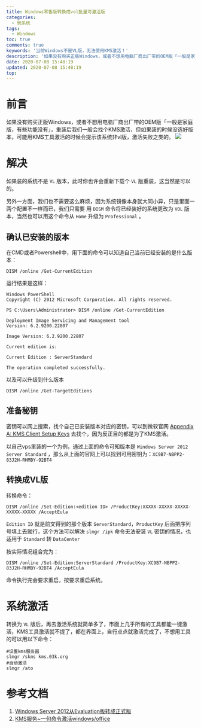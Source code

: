 ```yaml
---
title: Windows零售版转换成vol批量可激活版
categories:
  - 玩系统
tags:
  - Windows
toc: true
comments: true
keywords: '当前Windows不是VL版，无法使用KMS激活！'
description: '如果没有购买正版Windows，或者不想用电脑厂商出厂带的OEM版「一般是家庭版，有些功能没有」，重装后我们一般会找个KMS激活，但如果装的时候没选好版本，可能用KMS工具激活的时候会提示该系统非vl版，激活失败之类的。'
date: 2020-07-08 15:48:19
updated: 2020-07-08 15:48:19
top:
---
```

# 前言
如果没有购买正版Windows，或者不想用电脑厂商出厂带的OEM版「一般是家庭版，有些功能没有」，重装后我们一般会找个KMS激活，但如果装的时候没选好版本，可能用KMS工具激活的时候会提示该系统非vl版，激活失败之类的。
![](../images/windows_vl_kms.png)

# 解决
如果装的系统不是 `VL` 版本，此时你也许会重新下载个 `VL` 版重装，这当然是可以的。

另外一方面，我们也不需要这么麻烦，因为系统镜像本身就大同小异，只是里面一两个配置不一样而已，我们只需要 用 `DISM` 命令将已经装好的系统更改为 `VOL` 版本，当然也可以用这个命令从 `Home` 升级为 `Professional` 。

## 确认已安装的版本
在CMD或者Powershell中，用下面的命令可以知道自己当前已经安装的是什么版本：
```
DISM /online /Get-CurrentEdition
```

运行结果是这样：
```
Windows PowerShell
Copyright (C) 2012 Microsoft Corporation. All rights reserved.

PS C:\Users\Administrator> DISM /online /Get-CurrentEdition

Deployment Image Servicing and Management tool
Version: 6.2.9200.22807

Image Version: 6.2.9200.22807

Current edition is:

Current Edition : ServerStandard

The operation completed successfully.
```

以及可以升级到什么版本
```
DISM /online /Get-TargetEditions
```

## 准备秘钥
密钥可以网上搜索，找个自己已安装版本对应的密钥，可以到微软官网 [Appendix A: KMS Client Setup Keys](https://docs.microsoft.com/en-us/previous-versions/windows/it-pro/windows-server-2012-R2-and-2012/jj612867(v=ws.11)) 去找个，因为反正目的都是为了KMS激活。

以自己vps里装的一个为例，通过上面的命令可知版本是 `Windows Server 2012 Server Standard` ，那么从上面的官网上可以找到可用密钥为：`XC9B7-NBPP2-83J2H-RHMBY-92BT4`

## 转换成VL版
转换命令：
```
DISM /online /Set-Edition:<edition ID> /ProductKey:XXXXX-XXXXX-XXXXX-XXXXX-XXXXX /AcceptEula 
```
`Edition ID` 就是前文得到的那个版本 `ServerStandard`，`ProductKey` 后面把序列号填上去就行，这个方法可以解决 `slmgr /ipk` 命令无法安装 `VL` 密钥的情况，也适用于 `Standard` 转 `DataCenter`

按实际情况组合完为：
```
DISM /online /Set-Edition:ServerStandard /ProductKey:XC9B7-NBPP2-83J2H-RHMBY-92BT4 /AcceptEula
```

命令执行完会要求重启，按要求重启系统。

# 系统激活
转换为 `VL` 版后，再去激活系统就简单多了，市面上几乎所有的工具都能一键激活，KMS工具激活就不提了，都在界面上，自行点点就激活完成了，不想用工具的可以用以下命令：
```
#设置kms服务器
slmgr /skms kms.03k.org
#自动激活
slmgr /ato
```

# 参考文档
1. [Windows Server 2012从Evaluation版转成正式版](https://www.cnblogs.com/zjoch/archive/2013/04/02/2995250.html)
2. [KMS服务~一句命令激活windows/office](https://03k.org/kms.html)